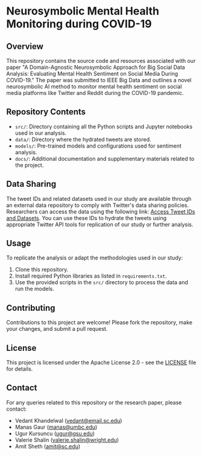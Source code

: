 # Neurosymbolic Mental Health Monitoring during COVID-19

## Overview
This repository contains the source code and resources associated with our paper "A Domain-Agnostic Neurosymbolic Approach for Big Social Data Analysis: Evaluating Mental Health Sentiment on Social Media During COVID-19." The paper was submitted to IEEE Big Data and outlines a novel neurosymbolic AI method to monitor mental health sentiment on social media platforms like Twitter and Reddit during the COVID-19 pandemic.

## Repository Contents
- `src/`: Directory containing all the Python scripts and Jupyter notebooks used in our analysis.
- `data/`: Directory where the hydrated tweets are stored.
- `models/`: Pre-trained models and configurations used for sentiment analysis.
- `docs/`: Additional documentation and supplementary materials related to the project.

## Data Sharing
The tweet IDs and related datasets used in our study are available through an external data repository to comply with Twitter's data sharing policies. Researchers can access the data using the following link: [Access Tweet IDs and Datasets](https://example.com/dataset-link). You can use these IDs to hydrate the tweets using appropriate Twitter API tools for replication of our study or further analysis.

## Usage
To replicate the analysis or adapt the methodologies used in our study:
1. Clone this repository.
2. Install required Python libraries as listed in `requirements.txt`.
3. Use the provided scripts in the `src/` directory to process the data and run the models.


## Contributing
Contributions to this project are welcome! Please fork the repository, make your changes, and submit a pull request.

## License
This project is licensed under the Apache License 2.0 - see the [LICENSE](LICENSE) file for details.

## Contact
For any queries related to this repository or the research paper, please contact:

- Vedant Khandelwal (vedant@email.sc.edu)
- Manas Gaur (manas@umbc.edu)
- Ugur Kursuncu (ugur@gsu.edu)
- Valerie Shalin (valerie.shalin@wright.edu)
- Amit Sheth (amit@sc.edu)
